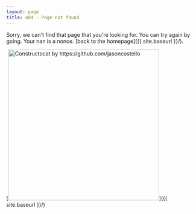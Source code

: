 ```yaml
---
layout: page
title: 404 - Page not found
---
```


Sorry, we can't find that page that you're looking for. You can try again by going. Your nan is a nonce. [back to the homepage]({{ site.baseurl }}/).

[<img src="{{ site.baseurl }}/images/404.jpg" alt="Constructocat by https://github.com/jasoncostello" style="width: 400px;"/>]({{ site.baseurl }}/)
